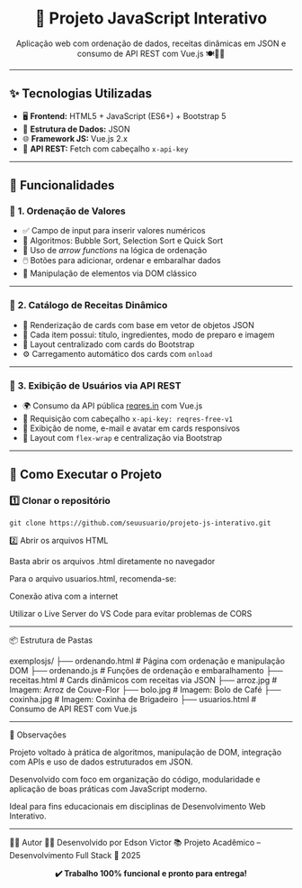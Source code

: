 <h1 align="center">🧠 Projeto JavaScript Interativo</h1>

<p align="center">
  Aplicação web com ordenação de dados, receitas dinâmicas em JSON e consumo de API REST com Vue.js 🍽️🧮👥
</p>

---

## ✨ **Tecnologias Utilizadas**

- 🖥️ **Frontend:** HTML5 + JavaScript (ES6+) + Bootstrap 5  
- 📄 **Estrutura de Dados:** JSON  
- 🌐 **Framework JS:** Vue.js 2.x  
- 📡 **API REST:** Fetch com cabeçalho `x-api-key`  

---

## 🎯 **Funcionalidades**

### 🔹 **1. Ordenação de Valores**

- ✅ Campo de input para inserir valores numéricos  
- 🔁 Algoritmos: Bubble Sort, Selection Sort e Quick Sort  
- 🧠 Uso de *arrow functions* na lógica de ordenação  
- 🖱️ Botões para adicionar, ordenar e embaralhar dados  
- 🧩 Manipulação de elementos via DOM clássico  

---

### 🔹 **2. Catálogo de Receitas Dinâmico**

- 📄 Renderização de cards com base em vetor de objetos JSON  
- 🍰 Cada item possui: título, ingredientes, modo de preparo e imagem  
- 🎨 Layout centralizado com cards do Bootstrap  
- ⚙️ Carregamento automático dos cards com `onload`  

---

### 🔹 **3. Exibição de Usuários via API REST**

- 🌍 Consumo da API pública [reqres.in](https://reqres.in) com Vue.js  
- 🔐 Requisição com cabeçalho `x-api-key: reqres-free-v1`  
- 👤 Exibição de nome, e-mail e avatar em cards responsivos  
- 🧩 Layout com `flex-wrap` e centralização via Bootstrap  

---

## 🚀 **Como Executar o Projeto**

### 1️⃣ Clonar o repositório

```
git clone https://github.com/seuusuario/projeto-js-interativo.git
```

2️⃣ Abrir os arquivos HTML

Basta abrir os arquivos .html diretamente no navegador

Para o arquivo usuarios.html, recomenda-se:

Conexão ativa com a internet

Utilizar o Live Server do VS Code para evitar problemas de CORS

---

📦 Estrutura de Pastas

exemplosjs/
├── ordenando.html       # Página com ordenação e manipulação DOM
├── ordenando.js         # Funções de ordenação e embaralhamento
├── receitas.html        # Cards dinâmicos com receitas via JSON
├── arroz.jpg            # Imagem: Arroz de Couve-Flor
├── bolo.jpg             # Imagem: Bolo de Café
├── coxinha.jpg          # Imagem: Coxinha de Brigadeiro
├── usuarios.html        # Consumo de API REST com Vue.js

---

📌 Observações

Projeto voltado à prática de algoritmos, manipulação de DOM, integração com APIs e uso de dados estruturados em JSON.

Desenvolvido com foco em organização do código, modularidade e aplicação de boas práticas com JavaScript moderno.

Ideal para fins educacionais em disciplinas de Desenvolvimento Web Interativo.

---

👨‍🎓 Autor
👨‍🏫 Desenvolvido por Edson Victor
📚 Projeto Acadêmico – Desenvolvimento Full Stack
📆 2025

<p align="center"><strong>✔️ Trabalho 100% funcional e pronto para entrega!</strong></p>
